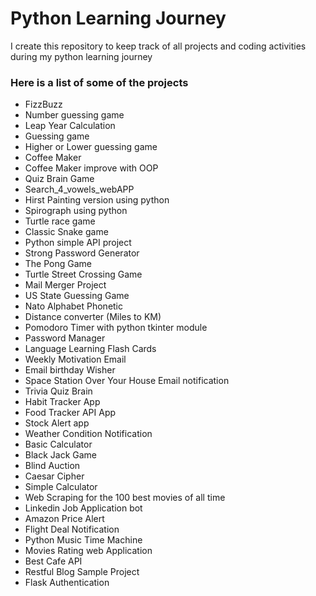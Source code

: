 # Python Learning Journey

I create this repository to keep track of all projects and coding activities during my python learning journey

### Here is a list of some of the projects

- FizzBuzz
- Number guessing game
- Leap Year Calculation
- Guessing game
- Higher or Lower guessing game
- Coffee Maker
- Coffee Maker improve with OOP
- Quiz Brain Game
- Search_4_vowels_webAPP
- Hirst Painting version using python
- Spirograph using python
- Turtle race game
- Classic Snake game
- Python simple API project
- Strong Password Generator
- The Pong Game
- Turtle Street Crossing Game
- Mail Merger Project
- US State Guessing Game
- Nato Alphabet Phonetic
- Distance converter (Miles to KM)
- Pomodoro Timer with python tkinter module
- Password Manager
- Language Learning Flash Cards
- Weekly Motivation Email
- Email birthday Wisher
- Space Station Over Your House Email notification
- Trivia Quiz Brain
- Habit Tracker App
- Food Tracker API App
- Stock Alert app
- Weather Condition Notification
- Basic Calculator
- Black Jack Game
- Blind Auction
- Caesar Cipher
- Simple Calculator
- Web Scraping for the 100 best movies of all time
- Linkedin Job Application bot
- Amazon Price Alert
- Flight Deal Notification
- Python Music Time Machine
- Movies Rating web Application
- Best Cafe API
- Restful Blog Sample Project
- Flask Authentication
